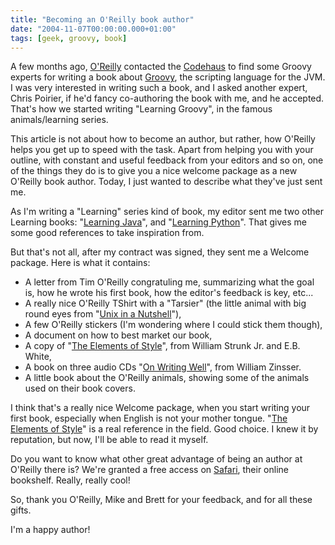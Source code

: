 ```yaml
---
title: "Becoming an O'Reilly book author"
date: "2004-11-07T00:00:00.000+01:00"
tags: [geek, groovy, book]
---
```


A few months ago, [O'Reilly](http://www.oreilly.com/) contacted the [Codehaus](http://www.codehaus.org/) to find some Groovy experts for writing a book about [Groovy](http://groovy.codehaus.org/), the scripting language for the JVM. I was very interested in writing such a book, and I asked another expert, Chris Poirier, if he'd fancy co-authoring the book with me, and he accepted. That's how we started writing "Learning Groovy", in the famous animals/learning series.

This article is not about how to become an author, but rather, how O'Reilly helps you get up to speed with the task. Apart from helping you with your outline, with constant and useful feedback from your editors and so on, one of the things they do is to give you a nice welcome package as a new O'Reilly book author. Today, I just wanted to describe what they've just sent me.

As I'm writing a "Learning" series kind of book, my editor sent me two other Learning books: "[Learning Java](http://www.oreilly.com/catalog/learnjava2/)", and "[Learning Python](http://www.oreilly.com/catalog/lpython/)". That gives me some good references to take inspiration from.

But that's not all, after my contract was signed, they sent me a Welcome package. Here is what it contains:

*   A letter from Tim O'Reilly congratuling me, summarizing what the goal is, how he wrote his first book, how the editor's feedback is key, etc...
*   A really nice O'Reilly TShirt with a "Tarsier" (the little animal with big round eyes from "[Unix in a Nutshell](http://www.oreilly.com/catalog/unixnut3/)"),
*   A few O'Reilly stickers (I'm wondering where I could stick them though),
*   A document on how to best market our book,
*   A copy of "[The Elements of Style](http://www.amazon.com/exec/obidos/tg/detail/-/020530902X/qid=1084807900/sr=1-1/ref=sr_1_1/103-2263184-9239067?v=glance&s=books)", from William Strunk Jr. and E.B. White,
*   A book on three audio CDs "[On Writing Well](http://www.amazon.com/exec/obidos/tg/detail/-/0060006641/102-2174389-8230509?v=glance)", from William Zinsser.
*   A little book about the O'Reilly animals, showing some of the animals used on their book covers.

I think that's a really nice Welcome package, when you start writing your first book, especially when English is not your mother tongue. "[The Elements of Style](http://www.amazon.com/exec/obidos/tg/detail/-/020530902X/qid=1084807900/sr=1-1/ref=sr_1_1/103-2263184-9239067?v=glance&s=books)" is a real reference in the field. Good choice. I knew it by reputation, but now, I'll be able to read it myself.

Do you want to know what other great advantage of being an author at O'Reilly there is? We're granted a free access on [Safari](http://safari.oreilly.com/), their online bookshelf. Really, really cool!

So, thank you O'Reilly, Mike and Brett for your feedback, and for all these gifts.

I'm a happy author!